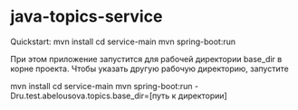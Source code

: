 # java-topics-service

Quickstart:
  mvn install
  cd service-main
  mvn spring-boot:run

При этом приложение запустится для рабочей директории base_dir в корне проекта. Чтобы указать другую рабочую директорию,
запустите

  mvn install
  cd service-main
  mvn spring-boot:run -Dru.test.abelousova.topics.base_dir=[путь к директории]